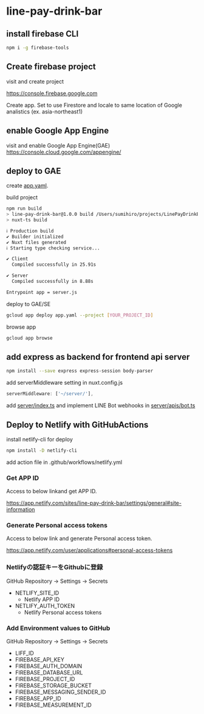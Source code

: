 # line-pay-drink-bar

## install firebase CLI

```bash
npm i -g firebase-tools
```

## Create firebase project

visit and create project

https://console.firebase.google.com

Create app.
Set to use Firestore and locale to same location of Google analistics (ex. asia-northeast1)

## enable Google App Engine

visit and enable Google App Engine(GAE)
https://console.cloud.google.com/appengine/

## deploy to GAE

create [app.yaml](app.yaml).

build project

```bash
npm run build
> line-pay-drink-bar@1.0.0 build /Users/sumihiro/projects/LinePayDrinkBar
> nuxt-ts build

ℹ Production build                                                                                                                 23:58:44
✔ Builder initialized                                                                                                              23:58:44
✔ Nuxt files generated                                                                                                             23:58:44
ℹ Starting type checking service...                                                                                nuxt:typescript 23:58:46

✔ Client
  Compiled successfully in 25.91s

✔ Server
  Compiled successfully in 8.88s

Entrypoint app = server.js
```

deploy to GAE/SE

```bash
gcloud app deploy app.yaml --project [YOUR_PROJECT_ID]
```

browse app

```bash
gcloud app browse
```

## add express as backend for frontend api server

```bash
npm install --save express express-session body-parser
```


add serverMiddleware setting in nuxt.config.js

```js
serverMiddleware: ['~/server/'],
```

add [server/index.ts](src/server/index.ts) and implement LINE Bot webhooks in [server/apis/bot.ts](src/server/apis/bot.ts)

## Deploy to Netlify with GitHubActions

install netlify-cli for deploy

```bash
npm install -D netlify-cli
```

add action file in .github/workflows/netlify.yml

### Get APP ID

Access to below linkand get APP ID.

https://app.netlify.com/sites/line-pay-drink-bar/settings/general#site-information


### Generate Personal access tokens

Access to below link and generate Personal access token.

https://app.netlify.com/user/applications#personal-access-tokens


### Netlifyの認証キーをGithubに登録

GitHub Repository -> Settings -> Secrets

- NETLIFY_SITE_ID
  - Netlify APP ID
- NETLIFY_AUTH_TOKEN
  - Netlify Personal access tokens

### Add Environment values to GitHub

GitHub Repository -> Settings -> Secrets

- LIFF_ID
- FIREBASE_API_KEY
- FIREBASE_AUTH_DOMAIN
- FIREBASE_DATABASE_URL
- FIREBASE_PROJECT_ID
- FIREBASE_STORAGE_BUCKET
- FIREBASE_MESSAGING_SENDER_ID
- FIREBASE_APP_ID
- FIREBASE_MEASUREMENT_ID
